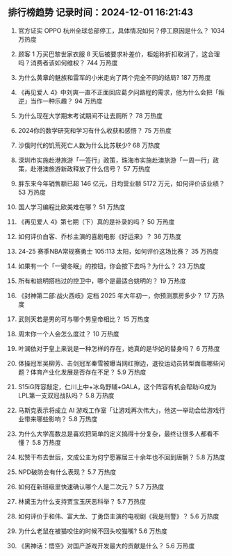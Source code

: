 
## 排行榜趋势 记录时间：2024-12-01 16:21:43
  
  1. 官方证实 OPPO 杭州全球总部停工，具体情况如何？停工原因是什么？ 1034 万热度
    
  2. 顾客 1 万买巴黎世家衣服 8 天后被要求补差价，柜姐称折扣取消了，这合理吗？消费者该如何维权？ 744 万热度
    
  3. 为什么黄章的魅族和雷军的小米走向了两个完全不同的结局? 187 万热度
    
  4. 《再见爱人 4》中刘爽一直不正面回应葛夕问路程的需求，他为什么会把「叛逆」当作一种乐趣？ 94 万热度
    
  5. 为什么现在大学期末考试期间不让去厕所？ 78 万热度
    
  6. 2024你的数学研究和学习有什么收获和感悟？ 75 万热度
    
  7. 沙俄时代的饥荒死亡人数为什么比苏联少? 68 万热度
    
  8. 深圳市实施赴港旅游「一签行」政策，珠海市实施赴澳旅游「一周一行」政策，赴港澳旅游新政释放了什么信号？ 57 万热度
    
  9. 胖东来今年销售额已超 146 亿元，日均营业额 5172 万元，如何评价该业绩？ 53 万热度
    
  10. 国人学习编程比欧美难在哪？ 51 万热度
    
  11. 《再见爱人 4》第七期（下）真的是补录的吗？ 50 万热度
    
  12. 如何评价白客、乔杉主演的喜剧电影《好运来》？ 36 万热度
    
  13. 24-25 赛季NBA常规赛勇士 105:113 太阳，如何评价这场比赛？ 35 万热度
    
  14. 如果有一个「一键冬眠」的按钮，你会按下去吗？为什么？ 23 万热度
    
  15. 所有和姚明搭档过的控卫中，哪个是最适合姚明的？ 19 万热度
    
  16. 《封神第二部∶战火西岐》定档 2025 年大年初一，你预测票房多少？ 17 万热度
    
  17. 武则天若是男的可与哪个男皇帝相比？ 15 万热度
    
  18. 周末你一个人会怎么度过？ 10 万热度
    
  19. 叶澜依对于皇上来说是一种怎样的存在，她真的是华妃的替身吗？ 6 万热度
    
  20. 体操冠军吴柳芳、击剑冠军秦雪被曝当网红擦边，退役运动员转型面临哪些问题？体育产业化发展是否存在不足？ 5.9 万热度
    
  21. S15iG阵容敲定，仁川上中+冰岛野辅+GALA，这个阵容有机会帮助iG成为LPL第一支双冠战队吗？ 5.8 万热度
    
  22. 马斯克表示将成立 AI 游戏工作室「让游戏再次伟大」，他这一举动会给游戏行业带来哪些影响？ 5.8 万热度
    
  23. 为什么大学高数总是喜欢把简单的定义搞得十分复杂，最终让很多人都看不懂？ 5.8 万热度
    
  24. 松赞干布去世后，文成公主为何宁愿寡居三十余年也不回到唐朝？ 5.8 万热度
    
  25. NPD破防会有什么表现？ 5.7 万热度
    
  26. 如何在新班级里快速确认哪个人是二次元？ 5.7 万热度
    
  27. 林黛玉为什么支持贾宝玉厌恶科举？ 5.7 万热度
    
  28. 如何评价于和伟、富大龙、丁勇岱主演的电视剧《我是刑警》？ 5.6 万热度
    
  29. 为什么老鼠在被猫咬住的时候不回头咬猫嘴? 5.6 万热度
    
  30. 《黑神话：悟空》对国产游戏开发最大的贡献是什么？ 5.6 万热度
    